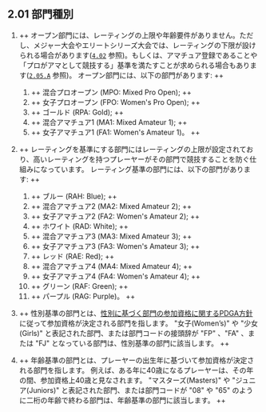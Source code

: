 ## 2.01 部門種別

1. ++ オープン部門には、レーティングの上限や年齢要件がありません。ただし、メジャー大会やエリートシリーズ大会では、レーティングの下限が設けられる場合があります([`4.02`](#登録資格) 参照)。もしくは、アマチュア登録であることや「プロがアマとして競技する」基準を満たすことが求められる場合もあります([`2.05.A`](#アマ部門で競技するプロプロ部門で競技するアマ) 参照)。
オープン部門には、以下の部門があります: ++

    1. ++ 混合プロオープン (MPO: Mixed Pro Open); ++
    1. ++ 女子プロオープン (FPO: Women's Pro Open); ++
    1. ++ ゴールド (RPA: Gold); ++
    1. ++ 混合アマチュア1 (MA1: Mixed Amateur 1); ++
    1. ++ 女子アマチュア1 (FA1: Women's Amateur 1)。 ++

1. ++ レーティングを基準にする部門にはレーティングの上限が設定されており、高いレーティングを持つプレーヤーがその部門で競技することを防ぐ仕組みになっています。
レーティング基準の部門には、以下の部門があります: ++

    1. ++ ブルー (RAH: Blue); ++
    1. ++ 混合アマチュア2 (MA2:  Mixed Amateur 2); ++
    1. ++ 女子アマチュア2 (FA2: Women's Amateur 2); ++
    1. ++ ホワイト (RAD: White); ++
    1. ++ 混合アマチュア3 (MA3: Mixed Amateur 3); ++
    1. ++ 女子アマチュア3 (FA3: Women's Amateur 3); ++
    1. ++ レッド (RAE: Red); ++
    1. ++ 混合アマチュア4 (MA4: Mixed Amateur 4); ++
    1. ++ 女子アマチュア4 (FA4: Women's Amateur 4); ++
    1. ++ グリーン (RAF: Green); ++
    1. ++ パープル (RAG: Purple)。 ++

1. ++ 性別基準の部門とは、[性別に基づく部門の参加資格に関するPDGA方針](https://www.pdga.com/medical/gender-based-division-eligibility)に従って参加資格が決定される部門を指します。
"女子(Women’s)" や "少女(Girls)" と表記された部門、または部門コードの接頭辞が "FP" 、"FA" 、または "FJ" となっている部門は、性別基準の部門に該当します。 ++

1. ++ 年齢基準の部門とは、プレーヤーの出生年に基づいて参加資格が決定される部門を指します。
例えば、ある年に40歳になるプレーヤーは、その年の間、参加資格上40歳と見なされます。
"マスターズ(Masters)" や "ジュニア(Juniors)" と表記された部門、または部門コードが "08" や "65" のように二桁の年齢で終わる部門は、年齢基準の部門に該当します。 ++
